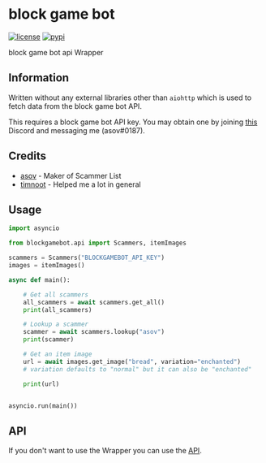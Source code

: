 # block game bot

[![license](https://img.shields.io/badge/license-MIT-green?style=for-the-badge)](LICENSE)
[![pypi](https://img.shields.io/pypi/v/blockgamebot?style=for-the-badge)](https://pypi.org/project/blockgamebot/)

block game bot api Wrapper

## Information

Written without any external libraries other than `aiohttp` which is used to fetch data from the block game bot API.

This requires a block game bot API key. You may obtain one by joining [this](https://discord.gg/fruffy) Discord and messaging me (asov#0187).

## Credits
- [asov](https://github.com/noemtdev/) - Maker of Scammer List
- [timnoot](https://github.com/timnoot) - Helped me a lot in general


## Usage

```py
import asyncio

from blockgamebot.api import Scammers, itemImages

scammers = Scammers("BLOCKGAMEBOT_API_KEY")
images = itemImages()

async def main():

    # Get all scammers
    all_scammers = await scammers.get_all()
    print(all_scammers)

    # Lookup a scammer
    scammer = await scammers.lookup("asov")
    print(scammer)

    # Get an item image
    url = await images.get_image("bread", variation="enchanted") 
    # variation defaults to "normal" but it can also be "enchanted"

    print(url)


asyncio.run(main())
```

## API
If you don't want to use the Wrapper you can use the [API](https://api.nom-nom.link/).

